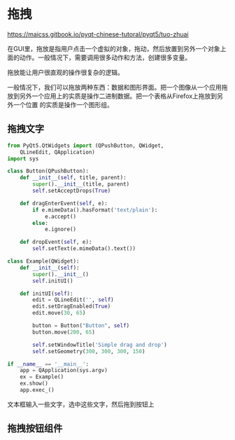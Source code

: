 # 拖拽

https://maicss.gitbook.io/pyqt-chinese-tutoral/pyqt5/tuo-zhuai

在GUI里，拖放是指用户点击一个虚拟的对象，拖动，然后放置到另外一个对象上面的动作。一般情况下，需要调用很多动作和方法，创建很多变量。

拖放能让用户很直观的操作很复杂的逻辑。

一般情况下，我们可以拖放两种东西：数据和图形界面。把一个图像从一个应用拖放到另外一个应用上的实质是操作二进制数据。把一个表格从Firefox上拖放到另外一个位置 的实质是操作一个图形组。

## 拖拽文字

```python
from PyQt5.QtWidgets import (QPushButton, QWidget,
    QLineEdit, QApplication)
import sys

class Button(QPushButton):
    def __init__(self, title, parent):
        super().__init__(title, parent)
        self.setAcceptDrops(True)

    def dragEnterEvent(self, e):
        if e.mimeData().hasFormat('text/plain'):
            e.accept()
        else:
            e.ignore()

    def dropEvent(self, e):
        self.setText(e.mimeData().text())

class Example(QWidget):
    def __init__(self):
        super().__init__()
        self.initUI()

    def initUI(self):
        edit = QLineEdit('', self)
        edit.setDragEnabled(True)
        edit.move(30, 65)

        button = Button("Button", self)
        button.move(200, 65)

        self.setWindowTitle('Simple drag and drop')
        self.setGeometry(300, 300, 300, 150)

if __name__ == '__main__':
    app = QApplication(sys.argv)
    ex = Example()
    ex.show()
    app.exec_()
```

文本框输入一些文字，选中这些文字，然后拖到按钮上



## 拖拽按钮组件